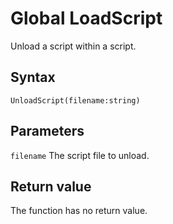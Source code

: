 # Global LoadScript
Unload a script within a script.

## Syntax
```
UnloadScript(filename:string)
```

## Parameters
```filename``` The script file to unload.

## Return value
The function has no return value.
